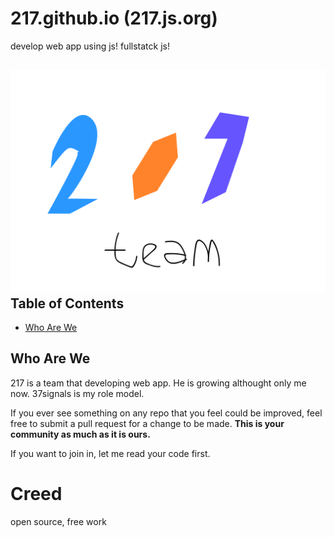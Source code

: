 # 217.github.io (217.js.org)

develop web app using js! fullstatck js!

![217-logo](https://raw.githubusercontent.com/217/217.github.io/master/217.svg)
Table of Contents
----
- [Who Are We](https://github.com/217/217.github.io#who-are-we)

Who Are We
----
217 is a team that  developing web app. He is growing althought only me now.
37signals is my role model.

If you ever see something on any repo that you feel could be improved, feel free to submit a pull request for a change to be made. **This is your community as much as it is ours.**

If you want to join in, let me read your code first.

# Creed
open source, free work
